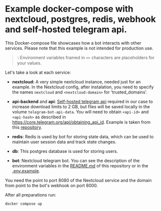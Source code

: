 # Example docker-compose with nextcloud, postgres, redis, webhook and self-hosted telegram api.

This Docker-compose file showcases how a bot interacts with other services. Please note that this example is not intended for production use.

> 💡Environment variables framed in `<>` characters are placeholders for your values.

Let's take a look at each service:
- **nextcloud:** A very simple nextcloud instance, needed just for an example. In the Nextcloud config, after instalation, you need to specify the names `nextcloud` and `<nextcloud-domain>` for 'trusted_domains'.

- **api-backend** and **api**: [Self-hosted telegram api](https://github.com/aiogram/telegram-bot-api) required in our case to increase download limits to 2 GB, but files will be saved locally in the volume `telegram-bot-api-data`. You will need to obtain `<api-id>` and `<api-hash>` as described in https://core.telegram.org/api/obtaining_api_id. Example is taken from this [repository](https://github.com/Olegt0rr/telegram-local).

- **redis**: Redis is used by bot for storing state data, which can be used to maintain user session data and track state changes.

- **db**: This postgres database is used for storing users.

- **bot**: Nextcloud telegram bot. You can see the description of the environment variables in the [README.md](https://github.com/blvdek/nc_tg_bot/blob/main/README.md) of this repository or in the [.env.example](https://github.com/blvdek/nc_tg_bot/blob/main/.env.example).

You need the <nextcloud-domain> point to port 8080 of the Nextcloud service and the domain from <webhook-url> point to the bot's webhook on port 8000.

After all preparations run:
```docker
docker compose up
```
